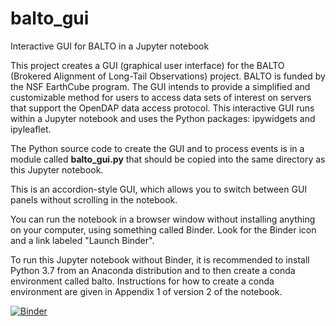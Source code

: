 # balto_gui
Interactive GUI for BALTO in a Jupyter notebook

This project creates a GUI (graphical user interface) for the BALTO (Brokered Alignment of Long-Tail Observations) project. BALTO is funded by the NSF EarthCube program. The GUI intends to provide a simplified and customizable method for users to access data sets of interest on servers that support the OpenDAP data access protocol. This interactive GUI runs within a Jupyter notebook and uses the Python packages: ipywidgets and ipyleaflet.

The Python source code to create the GUI and to process events is in a module called <b>balto_gui.py</b> that should be copied into the same directory as this Jupyter notebook.

This is an accordion-style GUI, which allows you to switch between GUI panels without scrolling in the notebook.

You can run the notebook in a browser window without installing anything on your computer, using something called Binder. Look for the Binder icon and a link labeled "Launch Binder".

To run this Jupyter notebook without Binder, it is recommended to install Python 3.7 from an Anaconda distribution and to then create a conda environment called balto. Instructions for how to create a conda environment are given in Appendix 1 of version 2 of the notebook.

[![Binder](https://mybinder.org/badge_logo.svg)](https://mybinder.org/v2/gh/mariutzica/balto_gui/83d7700936c6236b3f890a231664855bea97fe83)
